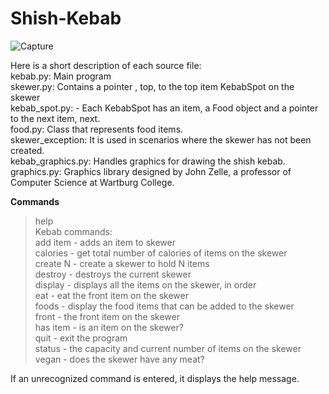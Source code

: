 # Shish-Kebab

![Capture](https://user-images.githubusercontent.com/20256767/102666786-c9499380-4155-11eb-8123-0979ddae6955.PNG)

Here is a short description of each source file: <br />
kebab.py: Main program <br />
skewer.py: Contains a pointer , top, to the top item KebabSpot on the skewer <br />
kebab_spot.py: - Each KebabSpot has an item, a Food object and a pointer to the next item, next. <br />
food.py: Class that represents food items. <br />
skewer_exception: It is used in scenarios where the skewer has not been created. <br />
kebab_graphics.py: Handles graphics for drawing the shish kebab. <br />
graphics.py: Graphics library designed by John Zelle, a professor of Computer Science at Wartburg College. <br />

**Commands** <br />
> help <br />
Kebab commands: <br />
add item - adds an item to skewer <br />
calories - get total number of calories of items on the skewer <br />
create N - create a skewer to hold N items <br />
destroy - destroys the current skewer <br />
display - displays all the items on the skewer, in order <br />
eat - eat the front item on the skewer <br />
foods - display the food items that can be added to the skewer <br />
front - the front item on the skewer <br />
has item - is an item on the skewer? <br />
quit - exit the program <br />
status - the capacity and current number of items on the skewer <br />
vegan - does the skewer have any meat? <br />
>

If an unrecognized command is entered, it displays the help message.


